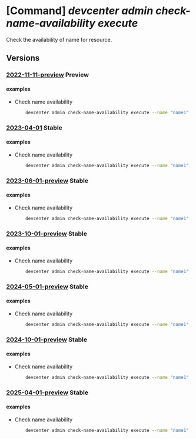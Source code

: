 # [Command] _devcenter admin check-name-availability execute_

Check the availability of name for resource.

## Versions

### [2022-11-11-preview](/Resources/mgmt-plane/L3N1YnNjcmlwdGlvbnMve30vcHJvdmlkZXJzL21pY3Jvc29mdC5kZXZjZW50ZXIvY2hlY2tuYW1lYXZhaWxhYmlsaXR5/2022-11-11-preview.xml) **Preview**

<!-- mgmt-plane /subscriptions/{}/providers/microsoft.devcenter/checknameavailability 2022-11-11-preview -->

#### examples

- Check name availability
    ```bash
        devcenter admin check-name-availability execute --name "name1" --type "Microsoft.DevCenter/devcenters"
    ```

### [2023-04-01](/Resources/mgmt-plane/L3N1YnNjcmlwdGlvbnMve30vcHJvdmlkZXJzL21pY3Jvc29mdC5kZXZjZW50ZXIvY2hlY2tuYW1lYXZhaWxhYmlsaXR5/2023-04-01.xml) **Stable**

<!-- mgmt-plane /subscriptions/{}/providers/microsoft.devcenter/checknameavailability 2023-04-01 -->

#### examples

- Check name availability
    ```bash
        devcenter admin check-name-availability execute --name "name1" --type "Microsoft.DevCenter/devcenters"
    ```

### [2023-06-01-preview](/Resources/mgmt-plane/L3N1YnNjcmlwdGlvbnMve30vcHJvdmlkZXJzL21pY3Jvc29mdC5kZXZjZW50ZXIvY2hlY2tuYW1lYXZhaWxhYmlsaXR5/2023-06-01-preview.xml) **Stable**

<!-- mgmt-plane /subscriptions/{}/providers/microsoft.devcenter/checknameavailability 2023-06-01-preview -->

#### examples

- Check name availability
    ```bash
        devcenter admin check-name-availability execute --name "name1" --type "Microsoft.DevCenter/devcenters"
    ```

### [2023-10-01-preview](/Resources/mgmt-plane/L3N1YnNjcmlwdGlvbnMve30vcHJvdmlkZXJzL21pY3Jvc29mdC5kZXZjZW50ZXIvY2hlY2tuYW1lYXZhaWxhYmlsaXR5/2023-10-01-preview.xml) **Stable**

<!-- mgmt-plane /subscriptions/{}/providers/microsoft.devcenter/checknameavailability 2023-10-01-preview -->

#### examples

- Check name availability
    ```bash
        devcenter admin check-name-availability execute --name "name1" --type "Microsoft.DevCenter/devcenters"
    ```

### [2024-05-01-preview](/Resources/mgmt-plane/L3N1YnNjcmlwdGlvbnMve30vcHJvdmlkZXJzL21pY3Jvc29mdC5kZXZjZW50ZXIvY2hlY2tuYW1lYXZhaWxhYmlsaXR5/2024-05-01-preview.xml) **Stable**

<!-- mgmt-plane /subscriptions/{}/providers/microsoft.devcenter/checknameavailability 2024-05-01-preview -->

#### examples

- Check name availability
    ```bash
        devcenter admin check-name-availability execute --name "name1" --type "Microsoft.DevCenter/devcenters"
    ```

### [2024-10-01-preview](/Resources/mgmt-plane/L3N1YnNjcmlwdGlvbnMve30vcHJvdmlkZXJzL21pY3Jvc29mdC5kZXZjZW50ZXIvY2hlY2tuYW1lYXZhaWxhYmlsaXR5/2024-10-01-preview.xml) **Stable**

<!-- mgmt-plane /subscriptions/{}/providers/microsoft.devcenter/checknameavailability 2024-10-01-preview -->

#### examples

- Check name availability
    ```bash
        devcenter admin check-name-availability execute --name "name1" --type "Microsoft.DevCenter/devcenters"
    ```

### [2025-04-01-preview](/Resources/mgmt-plane/L3N1YnNjcmlwdGlvbnMve30vcHJvdmlkZXJzL21pY3Jvc29mdC5kZXZjZW50ZXIvY2hlY2tuYW1lYXZhaWxhYmlsaXR5/2025-04-01-preview.xml) **Stable**

<!-- mgmt-plane /subscriptions/{}/providers/microsoft.devcenter/checknameavailability 2025-04-01-preview -->

#### examples

- Check name availability
    ```bash
        devcenter admin check-name-availability execute --name "name1" --type "Microsoft.DevCenter/devcenters"
    ```
